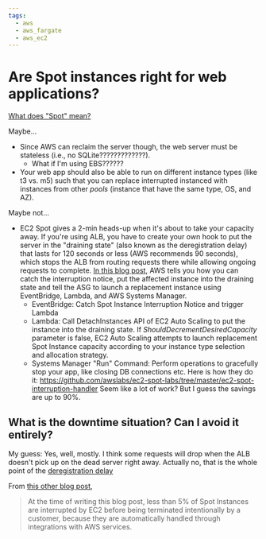 ```yaml
---
tags:
  - aws
  - aws_fargate
  - aws_ec2
---
```

# Are Spot instances right for web applications?

[What does "Spot" mean?](Q+A/aws-what-does-spot-mean-in-aws-land/dev.md)

Maybe...

- Since AWS can reclaim the server though, the web server must be stateless (i.e., no SQLite?????????????).
	- What if I'm using EBS??????
- Your web app should also be able to run on different instance types (like t3 vs. m5) such that you can replace interrupted instanced with instances from other *pools* (instance that have the same type, OS, and AZ).

Maybe not...

- EC2 Spot gives a 2-min heads-up when it's about to take your capacity away. If you're using ALB, you have to create your own hook to put the server in the "draining state" (also known as the deregistration delay) that lasts for 120 seconds or less (AWS recommends 90 seconds), which stops the ALB from routing requests there while allowing ongoing requests to complete. [In this blog post](https://aws.amazon.com/blogs/compute/running-web-applications-on-amazon-ec2-spot-instances/), AWS tells you how you can catch the interruption notice, put the affected instance into the draining state and tell the ASG to launch a replacement instance using EventBridge, Lambda, and AWS Systems Manager. 
	- EventBridge: Catch Spot Instance Interruption Notice and trigger Lambda
	- Lambda: Call DetachInstances API of EC2 Auto Scaling to put the instance into the draining state. If *ShouldDecrementDesiredCapacity* parameter is false, EC2 Auto Scaling attempts to launch replacement Spot Instance capacity according to your instance type selection and allocation strategy.
	- Systems Manager "Run" Command: Perform operations to gracefully stop your app, like closing DB connections etc.
	Here is how they do it: https://github.com/awslabs/ec2-spot-labs/tree/master/ec2-spot-interruption-handler 
  Seem like a lot of work? But I guess the savings are up to 90%.

## What is the downtime situation? Can I avoid it entirely?

My guess: Yes, well, mostly. I think some requests will drop when the ALB doesn't pick up on the dead server right away. Actually no, that is the whole point of the [deregistration delay](https://github.com/awslabs/ec2-spot-labs/tree/master/ec2-spot-interruption-handler)

From [this other blog post](https://aws.amazon.com/blogs/compute/best-practices-for-handling-ec2-spot-instance-interruptions/), 
>At the time of writing this blog post, less than 5% of Spot Instances are interrupted by EC2 before being terminated intentionally by a customer, because they are automatically handled through integrations with AWS services.

